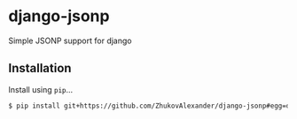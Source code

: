 # django-jsonp
Simple JSONP support for django 

## Installation

Install using `pip`...

```bash
$ pip install git+https://github.com/ZhukovAlexander/django-jsonp#egg=django_jsonp
```
